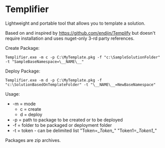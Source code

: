 Templifier
==================================

Lightweight and portable tool that allows you to template a solution.

Based on and inspired by https://github.com/endjin/Templify 
but doesn't require installation and uses nuget-only 3-rd party references.

Create Package:

  `Templifier.exe -m c -p C:\MyTemplate.pkg -f "c:\SampleSolutionFolder" -t "SampleBaseNamespace=\__NAME\__"`

Deploy Package:

  `Templifier.exe -m d -p C:\MyTemplate.pkg -f "c:\SolutionBasedOnTemplateFolder" -t "\__NAME\__=NewBaseNamespace"`

Usage:

 * -m = mode
      * c = create
      * d = deploy
 * -p = path to package to be created or to be deployed
 * -f = folder to be packaged or deployment folder
 * -t = token - can be delimited list "Token=\__Token\__" "Token1=\__Token1\__"
 
Packages are zip archives.
 
